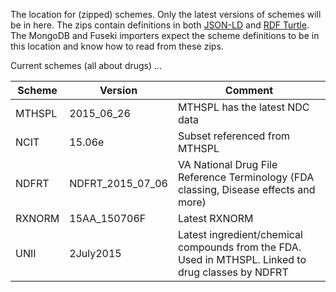 The location for (zipped) schemes. Only the latest versions of schemes will be in here. The zips contain definitions in both [JSON-LD](http://www.w3.org/TR/json-ld/) and [RDF Turtle](http://www.w3.org/TR/turtle/). The MongoDB and Fuseki importers expect the scheme definitions to be in this location and know how to read from these zips.

Current schemes (all about drugs) ...

Scheme | Version | Comment
--- | --- | --- 
MTHSPL | 2015_06_26 | MTHSPL has the latest NDC data
NCIT | 15.06e | Subset referenced from MTHSPL
NDFRT | NDFRT_2015_07_06 | VA National Drug File Reference Terminology (FDA classing, Disease effects and more)
RXNORM | 15AA_150706F | Latest RXNORM
UNII | 2July2015 | Latest ingredient/chemical compounds from the FDA. Used in MTHSPL. Linked to drug classes by NDFRT

